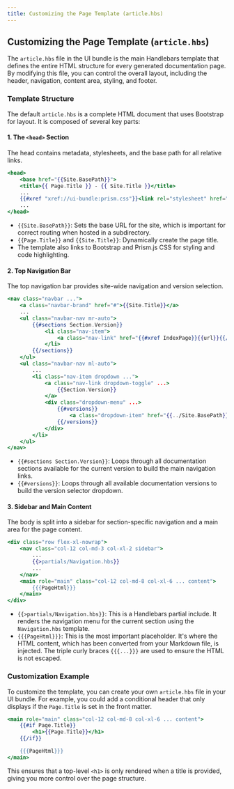 ```yaml
---
title: Customizing the Page Template (article.hbs)
---
```


## Customizing the Page Template (`article.hbs`)

The `article.hbs` file in the UI bundle is the main Handlebars template that defines the entire HTML structure for every generated documentation page. By modifying this file, you can control the overall layout, including the header, navigation, content area, styling, and footer.

### Template Structure

The default `article.hbs` is a complete HTML document that uses Bootstrap for layout. It is composed of several key parts:

#### 1. The `<head>` Section

The head contains metadata, stylesheets, and the base path for all relative links.

```handlebars
<head>
    <base href="{{Site.BasePath}}">
    <title>{{ Page.Title }} - {{ Site.Title }}</title>
    ...
    {{#xref "xref://ui-bundle:prism.css"}}<link rel="stylesheet" href="{{url}}" />{{/xref}}
    ...
</head>
```

- `{{Site.BasePath}}`: Sets the base URL for the site, which is important for correct routing when hosted in a subdirectory.
- `{{Page.Title}}` and `{{Site.Title}}`: Dynamically create the page title.
- The template also links to Bootstrap and Prism.js CSS for styling and code highlighting.

#### 2. Top Navigation Bar

The top navigation bar provides site-wide navigation and version selection.

```handlebars
<nav class="navbar ...">
    <a class="navbar-brand" href="#">{{Site.Title}}</a>
    ...
    <ul class="navbar-nav mr-auto">
        {{#sections Section.Version}}
            <li class="nav-item">
                <a class="nav-link" href="{{#xref IndexPage}}{{url}}{{/xref}}">{{Title}}</a>
            </li>
        {{/sections}}
    </ul>
    <ul class="navbar-nav ml-auto">
        ...
        <li class="nav-item dropdown ...">
            <a class="nav-link dropdown-toggle" ...>
                {{Section.Version}}
            </a>
            <div class="dropdown-menu" ...>
                {{#versions}}
                    <a class="dropdown-item" href="{{../Site.BasePath}}{{Version}}">{{Version}}</a>
                {{/versions}}
            </div>
        </li>
    </ul>
</nav>
```

- `{{#sections Section.Version}}`: Loops through all documentation sections available for the current version to build the main navigation links.
- `{{#versions}}`: Loops through all available documentation versions to build the version selector dropdown.

#### 3. Sidebar and Main Content

The body is split into a sidebar for section-specific navigation and a main area for the page content.

```handlebars
<div class="row flex-xl-nowrap">
    <nav class="col-12 col-md-3 col-xl-2 sidebar">
        ...
        {{>partials/Navigation.hbs}}
        ...
    </nav>
    <main role="main" class="col-12 col-md-8 col-xl-6 ... content">
        {{{PageHtml}}}                    
    </main>
</div>
```

- `{{>partials/Navigation.hbs}}`: This is a Handlebars partial include. It renders the navigation menu for the current section using the `Navigation.hbs` template.
- `{{{PageHtml}}}`: This is the most important placeholder. It's where the HTML content, which has been converted from your Markdown file, is injected. The triple curly braces `{{{...}}}` are used to ensure the HTML is not escaped.

### Customization Example

To customize the template, you can create your own `article.hbs` file in your UI bundle. For example, you could add a conditional header that only displays if the `Page.Title` is set in the front matter.

```handlebars
<main role="main" class="col-12 col-md-8 col-xl-6 ... content">
    {{#if Page.Title}}
        <h1>{{Page.Title}}</h1>
    {{/if}}

    {{{PageHtml}}}                    
</main>
```

This ensures that a top-level `<h1>` is only rendered when a title is provided, giving you more control over the page structure.
